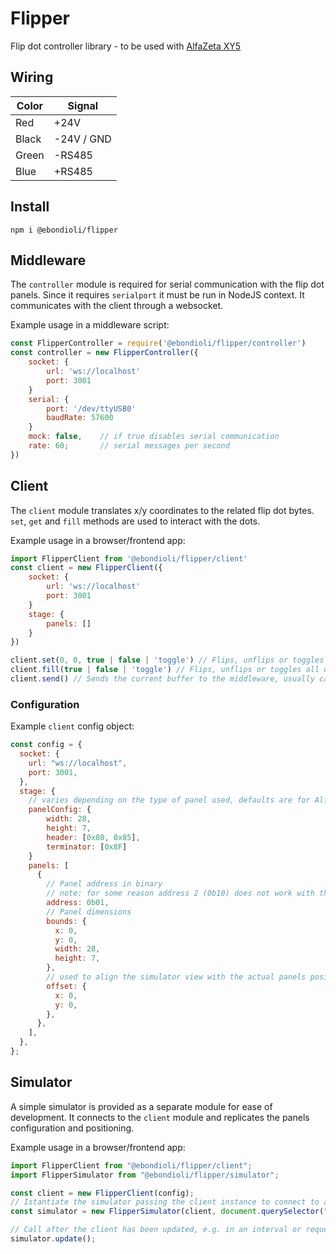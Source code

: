 # Flipper

Flip dot controller library - to be used with [AlfaZeta XY5](https://flipdots.com/en/products-services/flip-dot-boards-xy5/)

## Wiring

| Color | Signal     |
| ----- | ---------- |
| Red   | +24V       |
| Black | -24V / GND |
| Green | -RS485     |
| Blue  | +RS485     |

## Install

```
npm i @ebondioli/flipper
```

## Middleware

The `controller` module is required for serial communication with the flip dot panels. Since it requires `serialport` it must be run in NodeJS context. It communicates with the client through a websocket.

Example usage in a middleware script:

```js
const FlipperController = require('@ebondioli/flipper/controller')
const controller = new FlipperController({
    socket: {
        url: 'ws://localhost'
        port: 3001
    }
    serial: {
        port: '/dev/ttyUSB0'
        baudRate: 57600
    }
    mock: false,    // if true disables serial communication
    rate: 60;       // serial messages per second
})
```

## Client

The `client` module translates x/y coordinates to the related flip dot bytes. `set`, `get` and `fill` methods are used to interact with the dots.

Example usage in a browser/frontend app:

```js
import FlipperClient from '@ebondioli/flipper/client'
const client = new FlipperClient({
    socket: {
        url: 'ws://localhost'
        port: 3001
    }
    stage: {
        panels: []
    }
})

client.set(0, 0, true | false | 'toggle') // Flips, unflips or toggles a single dot at (0,0)
client.fill(true | false | 'toggle') // Flips, unflips or toggles all dots
client.send() // Sends the current buffer to the middleware, usually called on an interval or requestAnimationFrame
```

### Configuration

Example `client` config object:

```js
const config = {
  socket: {
    url: "ws://localhost",
    port: 3001,
  },
  stage: {
    // varies depending on the type of panel used, defaults are for AlfaZeta XY5
    panelConfig: {
        width: 28,
        height: 7,
        header: [0x80, 0x85],
        terminator: [0x8F]
    }
    panels: [
      {
        // Panel address in binary
        // note: for some reason address 2 (0b10) does not work with the current flip dot panels
        address: 0b01,
        // Panel dimensions
        bounds: {
          x: 0,
          y: 0,
          width: 28,
          height: 7,
        },
        // used to align the simulator view with the actual panels positioning
        offset: {
          x: 0,
          y: 0,
        },
      },
    ],
  },
};
```

## Simulator

A simple simulator is provided as a separate module for ease of development. It connects to the `client` module and replicates the panels configuration and positioning.

Example usage in a browser/frontend app:

```js
import FlipperClient from "@ebondioli/flipper/client";
import FlipperSimulator from "@ebondioli/flipper/simulator";

const client = new FlipperClient(config);
// Istantiate the simulator passing the client instance to connect to and a dom element where to mount it
const simulator = new FlipperSimulator(client, document.querySelector("#app"));

// Call after the client has been updated, e.g. in an interval or requestAnimationFrame
simulator.update();
```
